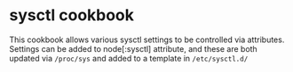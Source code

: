 # sysctl cookbook

This cookbook allows various sysctl settings to be controlled via attributes.
Settings can be added to node[:sysctl] attribute, and these are both updated
via `/proc/sys` and added to a template in `/etc/sysctl.d/`
